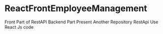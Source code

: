 # ReactFrontEmployeeManagement
Front Part of RestAPI
Backend Part Present Another Repository RestApi
Use React Js code
